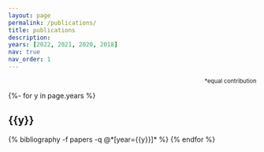 ```yaml
---
layout: page
permalink: /publications/
title: publications
description:
years: [2022, 2021, 2020, 2018]
nav: true
nav_order: 1
---
```

<div style="text-align: right"> <small>*equal contribution</small> </div>
<!-- _pages/publications.md -->
<div class="publications">

{%- for y in page.years %}
  <h2 class="year">{{y}}</h2>
  {% bibliography -f papers -q @*[year={{y}}]* %}
{% endfor %}

</div>

